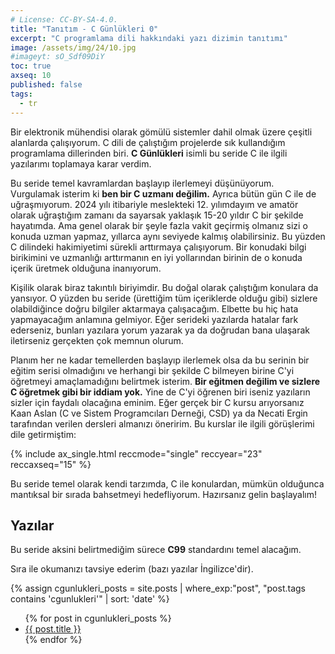 ```yaml
---
# License: CC-BY-SA-4.0.
title: "Tanıtım - C Günlükleri 0"
excerpt: "C programlama dili hakkındaki yazı dizimin tanıtımı"
image: /assets/img/24/10.jpg
#imageyt: sO_Sdf09DiY
toc: true
axseq: 10
published: false
tags:
  - tr
---
```


Bir elektronik mühendisi olarak gömülü sistemler dahil olmak üzere çeşitli
alanlarda çalışıyorum. C dili de çalıştığım projelerde sık kullandığım
programlama dillerinden biri. **C Günlükleri** isimli bu seride C ile ilgili
yazılarımı toplamaya karar verdim.

Bu seride temel kavramlardan başlayıp ilerlemeyi düşünüyorum. Vurgulamak isterim
ki **ben bir C uzmanı değilim.** Ayrıca bütün gün C ile de uğraşmıyorum. 2024
yılı itibariyle meslekteki 12. yılımdayım ve amatör olarak uğraştığım zamanı da
sayarsak yaklaşık 15-20 yıldır C bir şekilde hayatımda. Ama genel olarak bir
şeyle fazla vakit geçirmiş olmanız sizi o konuda uzman yapmaz, yıllarca aynı
seviyede kalmış olabilirsiniz. Bu yüzden C dilindeki hakimiyetimi sürekli
arttırmaya çalışıyorum. Bir konudaki bilgi birikimini ve uzmanlığı arttırmanın
en iyi yollarından birinin de o konuda içerik üretmek olduğuna inanıyorum.

Kişilik olarak biraz takıntılı biriyimdir. Bu doğal olarak çalıştığım konulara
da yansıyor. O yüzden bu seride (ürettiğim tüm içeriklerde olduğu gibi) sizlere
olabildiğince doğru bilgiler aktarmaya çalışacağım. Elbette bu hiç hata
yapmayacağım anlamına gelmiyor. Eğer serideki yazılarda hatalar fark ederseniz,
bunları yazılara yorum yazarak ya da doğrudan bana ulaşarak iletirseniz
gerçekten çok memnun olurum.

Planım her ne kadar temellerden başlayıp ilerlemek olsa da bu serinin bir eğitim
serisi olmadığını ve herhangi bir şekilde C bilmeyen birine C'yi öğretmeyi
amaçlamadığını belirtmek isterim. **Bir eğitmen değilim ve sizlere C öğretmek
gibi bir iddiam yok.** Yine de C'yi öğrenen biri iseniz yazıların sizler için
faydalı olacağına eminim. Eğer gerçek bir C kursu arıyorsanız Kaan Aslan (C ve
Sistem Programcıları Derneği, CSD) ya da Necati Ergin tarafından verilen
dersleri almanızı öneririm. Bu kurslar ile ilgili görüşlerimi dile getirmiştim:

{% include ax_single.html reccmode="single" reccyear="23" reccaxseq="15" %}

Bu seride temel olarak kendi tarzımda, C ile konulardan, mümkün olduğunca
mantıksal bir sırada bahsetmeyi hedefliyorum. Hazırsanız gelin başlayalım!

## Yazılar

Bu seride aksini belirtmediğim sürece **C99** standardını temel alacağım.

Sıra ile okumanızı tavsiye ederim (bazı yazılar İngilizce'dir).

<!-- markdownlint-capture -->
<!-- markdownlint-disable -->
{% assign cgunlukleri_posts = site.posts | where_exp:"post", "post.tags contains 'cgunlukleri'" | sort: 'date' %}
<ul>
{% for post in cgunlukleri_posts %}
  <li>
    <a href="{{ post.url | relative_url }}">{{ post.title }}</a>
  </li>
{% endfor %}
</ul>
<!-- markdownlint-restore -->
